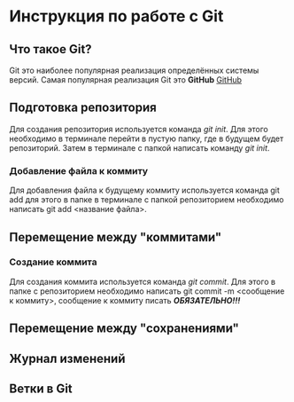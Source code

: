 # Инструкция по работе с Git

## Что такое Git?
Git это наиболее популярная реализация определённых системы версий. Самая популярная реализация Git это **GitHub** [GitHub](https://github.com)

## Подготовка репозитория
Для создания репозитория используется команда *git init*. Для этого необходимо в терминале перейти в пустую папку, где в будущем будет репозиторий. Затем в терминале с папкой написать команду *git init*.

### Добавление файла к коммиту
Для добавления файла к будущему коммиту используется команда git add для этого в папке в терминале с папкой репозиторием необходимо написать git add <название файла>.

## Перемещение между "коммитами"
### Создание коммита
Для создания коммита используется команда *git commit*. Для этого в папке с репозиторием необходимо написать git commit -m <сообщение к коммиту>, сообщение к коммиту писать ***ОБЯЗАТЕЛЬНО!!!***
## Перемещение между "сохранениями"


## Журнал изменений

## Ветки в Git
